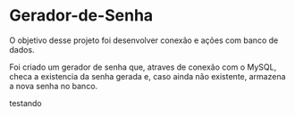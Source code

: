 # Gerador-de-Senha
 O objetivo desse projeto foi desenvolver conexão e ações com banco de dados.
 
 Foi criado um gerador de senha que, atraves de conexão com o MySQL, checa a existencia da senha gerada e, caso ainda não existente, armazena a nova senha no banco.

 testando
